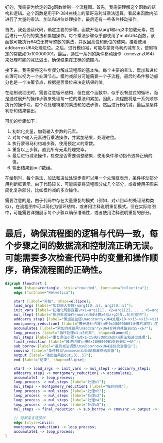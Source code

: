 好的，我需要为给定的Zig函数绘制一个流程图。首先，我需要理解这个函数的结构和逻辑。这个函数是用于P-384曲线上的蒙哥马利域乘法运算。看起来函数内部进行了大量的乘法、加法和进位处理操作，最后还有一些条件移动操作。

首先，我会通读代码，确定主要的步骤。函数开始从arg1和arg2中加载元素，然后进行一系列的乘法和累加操作。每个乘法步骤似乎都使用了mulxU64函数，该函数可能执行64位无符号整数的乘法，并返回高位和低位的结果。接着使用addcarryxU64处理进位。之后，进行模约减，可能与蒙哥马利约减有关，使用特定的常数如0x100000001。最后，通过一系列的条件移动操作（cmovznzU64）来处理可能的减法溢出，确保结果在正确的范围内。

接下来，我需要将这些步骤分解成流程图的基本块。每个主要的乘法、累加和进位处理可以视为一个处理节点。模约减部分可能需要一个子流程。最后的条件移动部分也是一个决策节点，根据是否借位来决定结果的值。

在绘制流程图时，需要注意循环结构，但在这个函数中，似乎没有显式的循环，而是通过展开的操作步骤来处理每一位的乘法和累加。因此，流程图将是一系列顺序执行的操作块，每个块处理特定的乘法和加法步骤，然后进行模约减，最后是条件判断和结果输出。

可能的步骤如下：
1. 初始化变量，加载输入参数的元素。
2. 对每个输入元素进行乘法操作，并累加结果，处理进位。
3. 执行蒙哥马利约减步骤，使用预定义的常数。
4. 重复以上步骤，直到所有元素处理完毕。
5. 最后进行减法操作，检查是否需要调整结果，使用条件移动指令选择正确的值。
6. 输出结果到out1数组。

在绘制时，每个乘法、加法和进位处理步骤可以用一个处理框表示，条件移动部分用判断框表示。由于代码较长，可能需要将流程图分成几个部分，或者使用子图来简化复杂部分，比如模约减的多次操作。

需要注意的是，由于代码中存在大量重复的模式（例如，对x1到x5的处理结构类似），在流程图中可以简化为循环结构，或者用注释说明重复模式。但在实际绘图中，可能需要详细展示每个步骤以确保准确性，或者使用注释说明重复的部分。

最后，确保流程图的逻辑与代码一致，每个步骤之间的数据流和控制流正确无误。可能需要多次检查代码中的变量和操作顺序，确保流程图的正确性。
================================================
```dot
digraph flowchart {
    node [shape=rectangle, style="rounded", fontname="Helvetica"];
    edge [fontname="Helvetica"];

    start [label="开始", shape=ellipse];
    load_args [label="加载输入参数\narg1[0..5], arg2[0..5]"];
    init_vars [label="初始化局部变量\nx1=arg1[1], x2=arg1[2], ..., x6=arg1[0]"];
    mul_step1 [label="执行乘法操作\nmulxU64计算x6与arg2[5..0]的乘积"];
    addcarry_step1 [label="累加进位链\naddcarryxU64处理x18->x15->x13->x11->x9->x7"];
    montgomery_reduction1 [label="蒙哥马利约减\n用0x100000001计算约减项\n生成x30-x54"];
    accumulate1 [label="累加约减结果\naddcarryxU64合并约减值到x55-x67"];
    loop_process [label="循环处理x1-x5元素", shape=diamond];
    mul_steps [label="重复乘法步骤\n对x1-x5执行类似x6的\n乘法和进位处理"];
    final_reduction [label="最终约减\n用0x100000001处理最后一轮"];
    sub_borrow [label="最终减法调整\nsubborrowxU64逐位检查借位"];
    cmovznz [label="条件移动\ncmovznzU64选择最终结果值"];
    output [label="输出结果到out1[0..5]"];
    end [label="结束", shape=ellipse];

    start -> load_args -> init_vars -> mul_step1 -> addcarry_step1;
    addcarry_step1 -> montgomery_reduction1 -> accumulate1;
    accumulate1 -> loop_process;
    loop_process -> mul_steps [label="处理x1"];
    mul_steps -> montgomery_reduction1 [label="每轮约减"];
    loop_process -> mul_steps [label="处理x2"];
    loop_process -> mul_steps [label="处理x3"];
    loop_process -> mul_steps [label="处理x4"];
    loop_process -> mul_steps [label="处理x5"];
    mul_steps -> final_reduction -> sub_borrow -> cmovznz -> output -> end;
    
    // 隐藏重复连接线
    edge [style=invis];
    montgomery_reduction1 -> loop_process;
    accumulate1 -> loop_process;
}
```